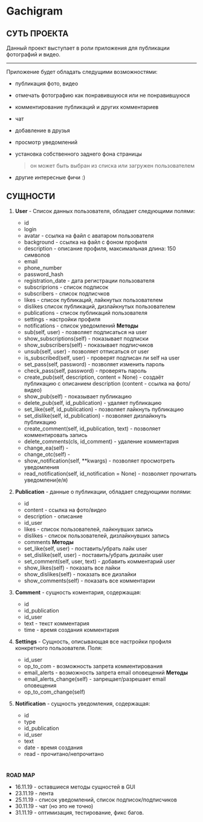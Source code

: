# Gachigram

## СУТЬ ПРОЕКТА

Данный проект выступает в роли приложения для публикации фотографий и видео.
***
Приложение будет обладать следущими возможностями:
* публикация фото, видео
* отмечать фотографию как понравившуюся или не понравившуюся
* комментирование публикаций и других комментариев
* чат
* добавление в друзья
* просмотр уведомлений
* установка собственного заднего фона страницы

  > он может быть выбран из списка или загружен пользователем
* другие интересные фичи :)

## СУЩНОСТИ
1. **User** - Список данных пользователя, обладает следующими полями:
    * id
    * login
    * avatar - ссылка на файл с аватаром пользователя
    * background - ссылка на файл с фоном профиля
    * description - описание профиля, максимальная длина: 150 символов
    * email 
    * phone_number
    * password_hash
    * registration_date - дата регистрации пользователя
    * subscriprions - список подписок
    * subscribers - список подписчков
    * likes - список публикаций, лайкнутых пользователем
    * dislikes список публикаций, дизлайкнутых пользователем
    * publications - список публикаций пользователя
    * settings - настройки профиля
    * notifications - список уведомлений
    **Методы**
    * sub(self, user) - позволяет подписаться на user
    * show_subscriptions(self) - показывает подписки
    * show_subscribers(self) - показывает подписчиков
    * unsub(self, user) - позволяет отписаться от user
    * is_subscribed(self, user) - проверят подписан ли self на user
    * set_pass(self, password) - позволяет изменить пароль
    * check_pass(self, password) - проверять пароль
    * create_pub(self, description, content = None) - создаёт публикацию с описанием description (content - ссылка на фото/видео)
    * show_pub(self) - показывает публикацию
    * delete_pub(self, id_publication) - удаляет публикацию
    * set_like(self, id_publication) - позволяет лайкнуть публикацию
    * set_dislike(self, id_publication) - позволяет дизлайкнуть публикацию
    * create_comment(self, id_publication, text) - позволяет комментировать запись
    * delete_comments(cls, id_comment) - удаление комментария
    * change_ea(self) - 
    * change_otc(self) - 
    * show_notification(self, **kwargs) - позволяет просмотреть уведомления
    * read_notification(self, id_notification = None) - позволяет прочитать уведомлени(е/я)
    
2. **Publication** - данные о публикации, обладает следующими полями:
    * id 
    * content - ссылка на фото/видео
    * description - описание
    * id_user 
    * likes - список пользователей, лайкнувших запись
    * dislikes - список пользователей, дизлайкнувших запись
    * comments
    **Методы**
    * set_like(self, user) - поставить/убрать лайк user
    * set_dislike(self, user) - поставить/убрать дизлайк user
    * set_comment(self, user, text) - добавить комментарий user
    * show_likes(self) - показать все лайки
    * show_dislikes(self) - показать все дизлайки
    * show_comments(self) - показать все комментарии
    
3. **Comment** - сущность коментария, содержащая:
    * id
    * id_publication
    * id_user
    * text - текст комментария
    * time - время создания комментария
    
4. **Settings** - Сущность, описывающая все настройки профиля конкретного пользователя. Поля:
    * id_user
    * op_to_com - возможность запрета комментирования
    * email_alerts - возможность запрета email оповещений
    **Методы**
    * email_alerts_change(self) - запрещает/разрешает email оповещения
    * op_to_com_change(self)
    
5. **Notification** - сущность уведомления, содержащая:
    * id
    * type
    * id_publication
    * id_user
    * text 
    * date - время создания
    * read - прочитано/непрочитано
#

**ROAD MAP**

* 16.11.19 - оставшиеся методы сущностей в GUI
* 23.11.19 - лента
* 25.11.19 - список уведомлений, список подписок/подписчиков
* 30.11.19 - чат (но это не точно) 
* 31.11.19 - оптимизация, тестирование, фикс багов.
